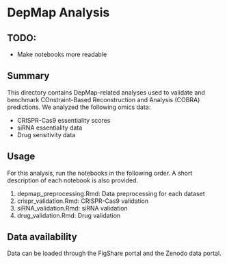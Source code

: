 # DepMap Analysis

## TODO:
  * Make notebooks more readable

## Summary
This directory contains DepMap-related analyses used to validate and benchmark COnstraint-Based Reconstruction and Analysis (COBRA) predictions. We analyzed the following omics data:
  * CRISPR-Cas9 essentiality scores
  * siRNA essentiality data
  * Drug sensitivity data

## Usage
For this analysis, run the notebooks in the following order. A short description of each notebook is also provided.
  1. depmap_preprocessing.Rmd: Data preprocessing for each dataset
  2. crispr_validation.Rmd: CRISPR-Cas9 validation
  3. siRNA_validation.Rmd: siRNA validation
  4. drug_validation.Rmd: Drug validation

## Data availability
Data can be loaded through the FigShare portal and the Zenodo data portal. 


